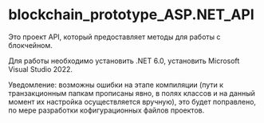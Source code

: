 # blockchain_prototype_ASP.NET_API

Это проект API, который предоставляет методы для работы с блокчейном.

Для работы необходимо установить .NET 6.0, установить Microsoft Visual Studio 2022.

Уведомление: возможны ошибки на этапе компиляции (пути к транзакционным папкам прописаны явно, в полях классов и на данный момент их настройка осуществляется вручную), это будет поправлено, по мере разработки кофигурационных файлов проектов.
